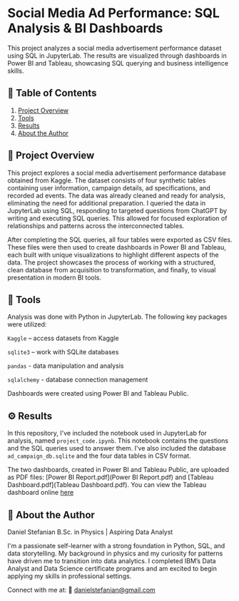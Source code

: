 # Social Media Ad Performance: SQL Analysis & BI Dashboards

This project analyzes a social media advertisement performance dataset using SQL in JupyterLab. The results are visualized through dashboards in Power BI and Tableau, showcasing SQL querying and business intelligence skills.

## 📑 Table of Contents
1. [Project Overview](#-project-overview)
2. [Tools](#-tools)
3. [Results](#%EF%B8%8F-results)
4. [About the Author](#-about-the-author)

## 📌 Project Overview
This project explores a social media advertisement performance database obtained from Kaggle. The dataset consists of four synthetic tables containing user information, campaign details, ad specifications, and recorded ad events. The data was already cleaned and ready for analysis, eliminating the need for additional preparation. I queried the data in JupyterLab using SQL, responding to targeted questions from ChatGPT by writing and executing SQL queries. This allowed for focused exploration of relationships and patterns across the interconnected tables.

After completing the SQL queries, all four tables were exported as CSV files. These files were then used to create dashboards in Power BI and Tableau, each built with unique visualizations to highlight different aspects of the data. The project showcases the process of working with a structured, clean database from acquisition to transformation, and finally, to visual presentation in modern BI tools.

## 🧰 Tools
Analysis was done with Python in JupyterLab. The following key packages were utilized:

`Kaggle` – access datasets from Kaggle

`sqlite3` – work with SQLite databases

`pandas` - data manipulation and analysis

`sqlalchemy` - database connection management

Dashboards were created using Power BI and Tableau Public.

## ⚙️ Results
In this repository, I've included the notebook used in JupyterLab for analysis, named `project_code.ipynb`. This notebook contains the questions and the SQL queries used to answer them. I've also included the database `ad_campaign_db.sqlite` and the four data tables in CSV format.

The two dashboards, created in Power BI and Tableau Public, are uploaded as PDF files: [Power BI Report.pdf](Power BI Report.pdf) and [Tableau Dashboard.pdf](Tableau Dashboard.pdf). You can view the Tableau dashboard online [here]([URL](https://public.tableau.com/views/TableauDashboard_17550998471870/Dashboard1?:language=en-US&publish=yes&:sid=&:display_count=n&:origin=viz_share_link))

## 👤 About the Author
Daniel Stefanian
B.Sc. in Physics | Aspiring Data Analyst

I'm a passionate self-learner with a strong foundation in Python, SQL, and data storytelling. My background in physics and my curiosity for patterns have driven me to transition into data analytics. I completed IBM’s Data Analyst and Data Science certificate programs and am excited to begin applying my skills in professional settings.

Connect with me at:
📧 danielstefanian@gmail.com
